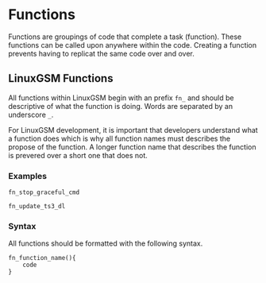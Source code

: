 # Functions

Functions are groupings of code that complete a task \(function\). These functions can be called upon anywhere within the code. Creating a function prevents having to replicat the same code over and over.

## LinuxGSM Functions

All functions within LinuxGSM begin with an prefix `fn_` and should be descriptive of what the function is doing. Words are separated by an underscore `_`. 

For LinuxGSM development, it is important that developers understand what a function does which is why all function names must describes the propose of the function. A longer function name that describes the function is prevered over a short one that does not. 

### Examples

```text
fn_stop_graceful_cmd
```

```text
fn_update_ts3_dl
```

### Syntax

All functions should be formatted with the following syntax.

```text
fn_function_name(){
    code
}
```

